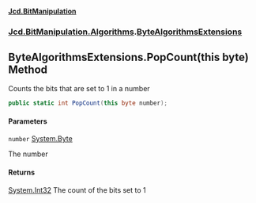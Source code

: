 #### [Jcd.BitManipulation](index.md 'index')

### [Jcd.BitManipulation.Algorithms](Jcd.BitManipulation.Algorithms.md 'Jcd.BitManipulation.Algorithms').[ByteAlgorithmsExtensions](Jcd.BitManipulation.Algorithms.ByteAlgorithmsExtensions.md 'Jcd.BitManipulation.Algorithms.ByteAlgorithmsExtensions')

## ByteAlgorithmsExtensions.PopCount(this byte) Method

Counts the bits that are set to 1 in a number

```csharp
public static int PopCount(this byte number);
```

#### Parameters

<a name='Jcd.BitManipulation.Algorithms.ByteAlgorithmsExtensions.PopCount(thisbyte).number'></a>

`number` [System.Byte](https://docs.microsoft.com/en-us/dotnet/api/System.Byte 'System.Byte')

The number

#### Returns

[System.Int32](https://docs.microsoft.com/en-us/dotnet/api/System.Int32 'System.Int32')
The count of the bits set to 1